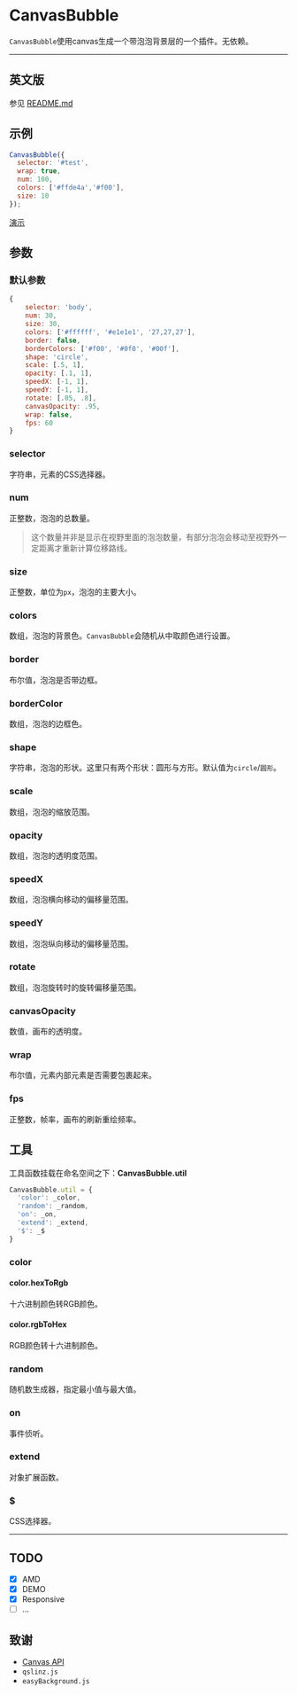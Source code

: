# CanvasBubble

`CanvasBubble`使用canvas生成一个带泡泡背景层的一个插件。无依赖。

----

##  英文版

参见 [README.md](README.md)

## 示例

```js
CanvasBubble({
  selector: '#test',
  wrap: true,
  num: 100,
  colors: ['#ffde4a','#f00'],
  size: 10
});
```

[演示](http://xovel.cn/CanvasBubble/index_zh.html)

## 参数

### 默认参数

```js
{
    selector: 'body',
    num: 30,
    size: 30,
    colors: ['#ffffff', '#e1e1e1', '27,27,27'],
    border: false,
    borderColors: ['#f00', '#0f0', '#00f'],
    shape: 'circle',
    scale: [.5, 1],
    opacity: [.1, 1],
    speedX: [-1, 1],
    speedY: [-1, 1],
    rotate: [.05, .8],
    canvasOpacity: .95,
    wrap: false,
    fps: 60
}
```

### selector

字符串，元素的CSS选择器。

### num

正整数，泡泡的总数量。

> 这个数量并非是显示在视野里面的泡泡数量，有部分泡泡会移动至视野外一定距离才重新计算位移路线。

### size

正整数，单位为`px`，泡泡的主要大小。

### colors

数组，泡泡的背景色。`CanvasBubble`会随机从中取颜色进行设置。

### border

布尔值，泡泡是否带边框。

### borderColor

数组，泡泡的边框色。

### shape

字符串，泡泡的形状。这里只有两个形状：圆形与方形。默认值为`circle`/`圆形`。

### scale

数组，泡泡的缩放范围。

### opacity

数组，泡泡的透明度范围。

### speedX

数组，泡泡横向移动的偏移量范围。

### speedY

数组，泡泡纵向移动的偏移量范围。

### rotate

数组，泡泡旋转时的旋转偏移量范围。

### canvasOpacity

数值，画布的透明度。

### wrap

布尔值，元素内部元素是否需要包裹起来。

### fps

正整数，帧率，画布的刷新重绘频率。

## 工具

工具函数挂载在命名空间之下：**CanvasBubble.util**

```js
CanvasBubble.util = {
  'color': _color,
  'random': _random,
  'on': _on,
  'extend': _extend,
  '$': _$
}
```

### color

#### color.hexToRgb

十六进制颜色转RGB颜色。

#### color.rgbToHex

RGB颜色转十六进制颜色。

### random

随机数生成器，指定最小值与最大值。

### on

事件侦听。

### extend

对象扩展函数。

### $

CSS选择器。

-----

## TODO

- [x] AMD
- [x] DEMO
- [x] Responsive
- [ ] ...

## 致谢

- [Canvas API](https://developer.mozilla.org/en-US/docs/Web/API/Canvas_API)
- `qslinz.js`
- `easyBackground.js`
